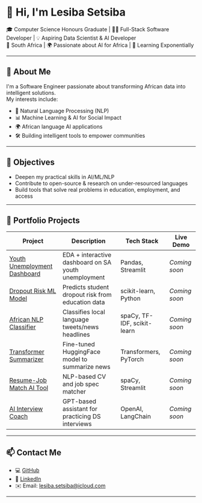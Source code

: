 # 👋 Hi, I'm Lesiba Setsiba

🎓 Computer Science Honours Graduate   |  🧑‍💻 Full-Stack Software Developer  | 💡 Aspiring Data Scientist & AI Developer  
📍 South Africa | 🌍 Passionate about AI for Africa | 🧠 Learning Exponentially

---

## 🚀 About Me

I'm a Software Engineer passionate about transforming African data into intelligent solutions.  
My interests include:

- 🧠 Natural Language Processing (NLP)
- 📊 Machine Learning & AI for Social Impact
- 🌍 African language AI applications
- 🛠️ Building intelligent tools to empower communities

---

## 🎯 Objectives

- Deepen my practical skills in AI/ML/NLP
- Contribute to open-source & research on under-resourced languages
- Build tools that solve real problems in education, employment, and access

---

## 📂 Portfolio Projects

| Project | Description | Tech Stack | Live Demo |
|--------|-------------|------------|-----------|
| [Youth Unemployment Dashboard](#) | EDA + interactive dashboard on SA youth unemployment | Pandas, Streamlit | *Coming soon* |
| [Dropout Risk ML Model](#) | Predicts student dropout risk from education data | scikit-learn, Python | *Coming soon* |
| [African NLP Classifier](#) | Classifies local language tweets/news headlines | spaCy, TF-IDF, scikit-learn | *Coming soon* |
| [Transformer Summarizer](#) | Fine-tuned HuggingFace model to summarize news | Transformers, PyTorch | *Coming soon* |
| [Resume-Job Match AI Tool](#) | NLP-based CV and job spec matcher | spaCy, Streamlit | *Coming soon* |
| [AI Interview Coach](#) | GPT-based assistant for practicing DS interviews | OpenAI, LangChain | *Coming soon* |

---

## 📫 Contact Me

- 💻 [GitHub](https://github.com/LesibaFrans)
- 💼 [LinkedIn](https://linkedin.com/in/lesiba-setsiba)
- ✉️ Email: lesiba.setsiba@icloud.com

---
